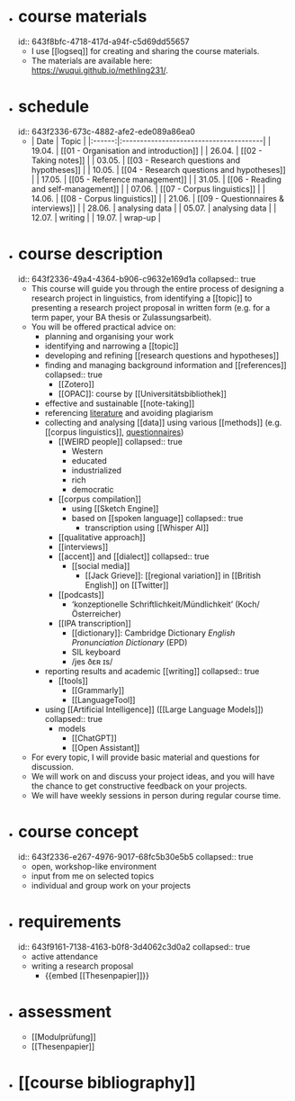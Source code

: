 - # course materials
  id:: 643f8bfc-4718-417d-a94f-c5d69dd55657
	- I use [[logseq]] for creating and sharing the course materials.
	- The materials are available here: https://wuqui.github.io/methling231/.
- # schedule
  id:: 643f2336-673c-4882-afe2-ede089a86ea0
	- | Date   | Topic                                  |
	  		|:------:|:---------------------------------------|
	  		| 19.04. | [[01 - Organisation and introduction]] |
	  		| 26.04. | [[02 - Taking notes]]                  |
	  		| 03.05. | [[03 - Research questions and hypotheses]]      |
	  		| 10.05. | [[04 - Research questions and hypotheses]]      |
	  		| 17.05. | [[05 - Reference management]]                   |
	  		| 31.05. | [[06 - Reading and self-management]]                                |
	  		| 07.06. | [[07 - Corpus linguistics]]                     |
	  		| 14.06. | [[08 - Corpus linguistics]]                     |
	  		| 21.06. | [[09 - Questionnaires & interviews]]             |
	  		| 28.06. | analysing data                         |
	  		| 05.07. | analysing data                         |
	  		| 12.07. | writing                                |
	  		| 19.07. | wrap-up                                |
- # course description
  id:: 643f2336-49a4-4364-b906-c9632e169d1a
  collapsed:: true
	- This course will guide you through the entire process of designing a research project in linguistics, from identifying a [[topic]] to presenting a research project proposal in written form (e.g. for a term paper, your BA thesis or Zulassungsarbeit).
	- You will be offered practical advice on:
		- planning and organising your work
		- identifying and narrowing a [[topic]]
		- developing and refining [[research questions and hypotheses]]
		- finding and managing background information and [[references]]
		  collapsed:: true
			- [[Zotero]]
			- [[OPAC]]: course by [[Universitätsbibliothek]]
		- effective and sustainable [[note-taking]]
		- referencing [literature]([[references]]) and avoiding plagiarism
		- collecting and analysing [[data]] using various [[methods]] (e.g. [[corpus linguistics]], [questionnaires]([[questionnaire]]))
			- [[WEIRD people]]
			  collapsed:: true
				- Western
				- educated
				- industrialized
				- rich
				- democratic
			- [[corpus compilation]]
				- using [[Sketch Engine]]
				- based on [[spoken language]]
				  collapsed:: true
					- transcription using [[Whisper AI]]
			- [[qualitative approach]]
			- [[interviews]]
			- [[accent]] and [[dialect]]
			  collapsed:: true
				- [[social media]]
					- [[Jack Grieve]]: [[regional variation]] in [[British English]] on [[Twitter]]
			- [[podcasts]]
				- ‘konzeptionelle Schriftlichkeit/Mündlichkeit’ (Koch/Österreicher)
			- [[IPA transcription]]
				- [[dictionary]]: Cambridge Dictionary *English Pronunciation Dictionary* (EPD)
				- SIL keyboard
				- /jes ðɛʀ ɪs/
		- reporting results and academic [[writing]]
		  collapsed:: true
			- [[tools]]
				- [[Grammarly]]
				- [[LanguageTool]]
		- using [[Artificial Intelligence]] ([[Large Language Models]])
		  collapsed:: true
			- models
				- [[ChatGPT]]
				- [[Open Assistant]]
	- For every topic, I will provide basic material and questions for discussion.
	- We will work on and discuss your project ideas, and you will have the chance to get constructive feedback on your projects.
	- We will have weekly sessions in person during regular course time.
- # course concept
  id:: 643f2336-e267-4976-9017-68fc5b30e5b5
  collapsed:: true
	- open, workshop-like environment
	- input from me on selected topics
	- individual and group work on your projects
- # requirements
  id:: 643f9161-7138-4163-b0f8-3d4062c3d0a2
  collapsed:: true
	- active attendance
	- writing a research proposal
		- {{embed [[Thesenpapier]]}}
- # assessment
	- [[Modulprüfung]]
	- [[Thesenpapier]]
- # [[course bibliography]]